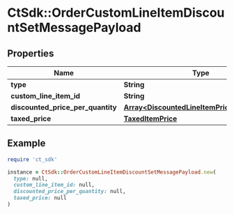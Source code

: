 # CtSdk::OrderCustomLineItemDiscountSetMessagePayload

## Properties

| Name | Type | Description | Notes |
| ---- | ---- | ----------- | ----- |
| **type** | **String** |  |  |
| **custom_line_item_id** | **String** |  | [optional] |
| **discounted_price_per_quantity** | [**Array&lt;DiscountedLineItemPriceForQuantity&gt;**](DiscountedLineItemPriceForQuantity.md) |  | [optional] |
| **taxed_price** | [**TaxedItemPrice**](TaxedItemPrice.md) |  | [optional] |

## Example

```ruby
require 'ct_sdk'

instance = CtSdk::OrderCustomLineItemDiscountSetMessagePayload.new(
  type: null,
  custom_line_item_id: null,
  discounted_price_per_quantity: null,
  taxed_price: null
)
```


